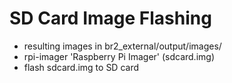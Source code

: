 # SD Card Image Flashing

- resulting images in br2_external/output/images/
- rpi-imager 'Raspberry Pi Imager' (sdcard.img)
- flash sdcard.img to SD card
